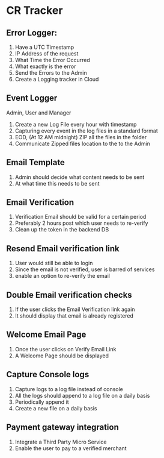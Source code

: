 # CR Tracker

## Error Logger:

1. Have a UTC Timestamp
2. IP Address of the request
3. What Time the Error Occurred
4. What exactly is the error
5. Send the Errors to the Admin
6. Create a Logging tracker in Cloud

## Event Logger

Admin, User and Manager

1. Create a new Log File every hour with timestamp
2. Capturing every event in the log files in a standard format
3. EOD, (At 12 AM midnight) ZIP all the files in the folder
4. Communicate Zipped files location to the to the Admin

## Email Template

1. Admin should decide what content needs to be sent
2. At what time this needs to be sent

## Email Verification

1. Verification Email should be valid for a certain period
2. Preferably 2 hours post which user needs to re-verify
3. Clean up the token in the backend DB

## Resend Email verification link

1. User would still be able to login
2. Since the email is not verified, user is barred of services
3. enable an option to re-verify the email

## Double Email verification checks

1. If the user clicks the Email Verification link again
2. It should display that email is already registered

## Welcome Email Page

1. Once the user clicks on Verify Email Link
2. A Welcome Page should be displayed

## Capture Console logs

1. Capture logs to a log file instead of console
2. All the logs should append to a log file on a daily basis
3. Periodically append it
4. Create a new file on a daily basis

## Payment gateway integration

1. Integrate a Third Party Micro Service
2. Enable the user to pay to a verified merchant
